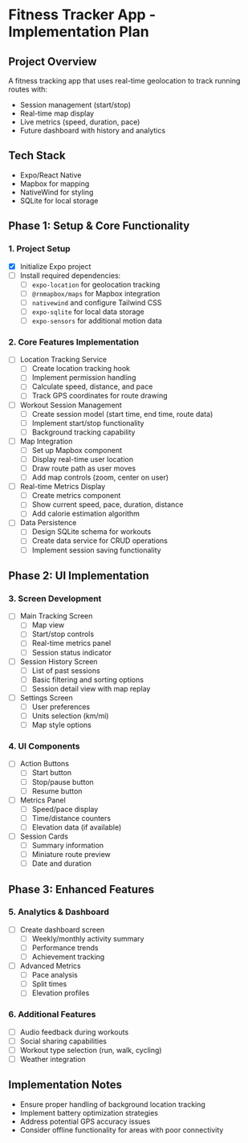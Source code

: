 # Fitness Tracker App - Implementation Plan

## Project Overview
A fitness tracking app that uses real-time geolocation to track running routes with:
- Session management (start/stop)
- Real-time map display 
- Live metrics (speed, duration, pace)
- Future dashboard with history and analytics

## Tech Stack
- Expo/React Native
- Mapbox for mapping
- NativeWind for styling
- SQLite for local storage

## Phase 1: Setup & Core Functionality

### 1. Project Setup
- [x] Initialize Expo project
- [ ] Install required dependencies:
  - [ ] `expo-location` for geolocation tracking
  - [ ] `@rnmapbox/maps` for Mapbox integration
  - [ ] `nativewind` and configure Tailwind CSS
  - [ ] `expo-sqlite` for local data storage
  - [ ] `expo-sensors` for additional motion data

### 2. Core Features Implementation
- [ ] Location Tracking Service
  - [ ] Create location tracking hook
  - [ ] Implement permission handling
  - [ ] Calculate speed, distance, and pace
  - [ ] Track GPS coordinates for route drawing

- [ ] Workout Session Management
  - [ ] Create session model (start time, end time, route data)
  - [ ] Implement start/stop functionality
  - [ ] Background tracking capability 

- [ ] Map Integration
  - [ ] Set up Mapbox component
  - [ ] Display real-time user location
  - [ ] Draw route path as user moves
  - [ ] Add map controls (zoom, center on user)

- [ ] Real-time Metrics Display
  - [ ] Create metrics component
  - [ ] Show current speed, pace, duration, distance
  - [ ] Add calorie estimation algorithm

- [ ] Data Persistence
  - [ ] Design SQLite schema for workouts
  - [ ] Create data service for CRUD operations
  - [ ] Implement session saving functionality

## Phase 2: UI Implementation

### 3. Screen Development
- [ ] Main Tracking Screen
  - [ ] Map view
  - [ ] Start/stop controls
  - [ ] Real-time metrics panel
  - [ ] Session status indicator

- [ ] Session History Screen
  - [ ] List of past sessions
  - [ ] Basic filtering and sorting options
  - [ ] Session detail view with map replay

- [ ] Settings Screen
  - [ ] User preferences
  - [ ] Units selection (km/mi)
  - [ ] Map style options

### 4. UI Components
- [ ] Action Buttons
  - [ ] Start button
  - [ ] Stop/pause button
  - [ ] Resume button

- [ ] Metrics Panel
  - [ ] Speed/pace display
  - [ ] Time/distance counters
  - [ ] Elevation data (if available)

- [ ] Session Cards
  - [ ] Summary information
  - [ ] Miniature route preview
  - [ ] Date and duration

## Phase 3: Enhanced Features

### 5. Analytics & Dashboard
- [ ] Create dashboard screen
  - [ ] Weekly/monthly activity summary
  - [ ] Performance trends
  - [ ] Achievement tracking

- [ ] Advanced Metrics
  - [ ] Pace analysis
  - [ ] Split times
  - [ ] Elevation profiles

### 6. Additional Features
- [ ] Audio feedback during workouts
- [ ] Social sharing capabilities
- [ ] Workout type selection (run, walk, cycling)
- [ ] Weather integration

## Implementation Notes

- Ensure proper handling of background location tracking
- Implement battery optimization strategies
- Address potential GPS accuracy issues
- Consider offline functionality for areas with poor connectivity
